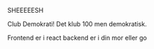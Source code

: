 SHEEEEESH

Club Demokrati!
Det klub 100 men demokratisk.

Frontend er i react
backend er i din mor eller go